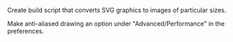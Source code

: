 Create build script that converts SVG graphics to images of particular sizes.

Make anti-aliased drawing an option under "Advanced/Performance" in the preferences.
